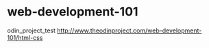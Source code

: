 # web-development-101	
odin_project_test 
http://www.theodinproject.com/web-development-101/html-css

